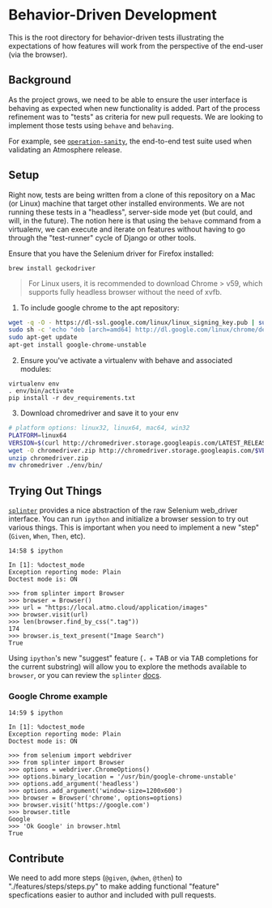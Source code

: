 # Behavior-Driven Development

This is the root directory for behavior-driven tests illustrating the expectations of how features will work from the perspective of the end-user (via the browser).

## Background

As the project grows, we need to be able to ensure the user interface is behaving as expected when new functionality is added. Part of the process refinement was to "tests" as criteria for new pull requests. We are looking to implement those tests using `behave` and `behaving`. 

For example, see [`operation-sanity`](https://github.com/cyverse/operation-sanity), the end-to-end test suite used when validating an Atmosphere release.

## Setup

Right now, tests are being written from a clone of this repository on a Mac (or Linux) machine that target other installed environments. We are not running these tests in a "headless", server-side mode yet (but could, and will, in the future). The notion here is that using the `behave` command from a virtualenv, we can execute and iterate on features without having to go through the "test-runner" cycle of Django or other tools. 

Ensure that you have the Selenium driver for Firefox installed:
```
brew install geckodriver
```

> For Linux users, it is recommended to download Chrome > v59, which supports fully headless browser without the need of xvfb.

1. To include google chrome to the apt repository:
```bash
wget -q -O - https://dl-ssl.google.com/linux/linux_signing_key.pub | sudo apt-key add -
sudo sh -c 'echo "deb [arch=amd64] http://dl.google.com/linux/chrome/deb/ stable main" >> /etc/apt/sources.list.d/google.list'
sudo apt-get update
apt-get install google-chrome-unstable
```
2. Ensure you've activate a virtualenv with behave and associated modules:
```
virtualenv env
. env/bin/activate
pip install -r dev_requirements.txt
```
3. Download chromedriver and save it to your env
```bash
# platform options: linux32, linux64, mac64, win32
PLATFORM=linux64
VERSION=$(curl http://chromedriver.storage.googleapis.com/LATEST_RELEASE)
wget -O chromedriver.zip http://chromedriver.storage.googleapis.com/$VERSION/chromedriver_$PLATFORM.zip
unzip chromedriver.zip
mv chromedriver ./env/bin/
```

## Trying Out Things

[`splinter`](https://splinter.readthedocs.io/en/latest/drivers/firefox.html) provides a nice abstraction of the raw Selenium web_driver interface. You can run `ipython` and initialize a browser session to try out various things. This is important when you need to implement a new "step" (`Given`, `When`, `Then`, etc). 

```
14:58 $ ipython

In [1]: %doctest_mode
Exception reporting mode: Plain
Doctest mode is: ON

>>> from splinter import Browser
>>> browser = Browser()
>>> url = "https://local.atmo.cloud/application/images"
>>> browser.visit(url)
>>> len(browser.find_by_css(".tag"))
174
>>> browser.is_text_present("Image Search")
True
```

Using `ipython`'s new "suggest" feature (<kbd>.</kbd> + <kbd>TAB</kbd> or via <kbd>TAB</kbd> completions for the current substring) will allow you to explore the methods available to `browser`, or you can review the `splinter` [docs](https://splinter.readthedocs.io/en/latest/drivers/firefox.html).

### Google Chrome example

```
14:59 $ ipython

In [1]: %doctest_mode
Exception reporting mode: Plain
Doctest mode is: ON

>>> from selenium import webdriver
>>> from splinter import Browser
>>> options = webdriver.ChromeOptions()
>>> options.binary_location = '/usr/bin/google-chrome-unstable'
>>> options.add_argument('headless')
>>> options.add_argument('window-size=1200x600')
>>> browser = Browser('chrome', options=options)
>>> browser.visit('https://google.com')
>>> browser.title
Google
>>> 'Ok Google' in browser.html
True
```

## Contribute

We need to add more steps (`@given`, `@when`, `@then`) to "./features/steps/steps.py" to make adding functional "feature" specfications easier to author and included with pull requests.
